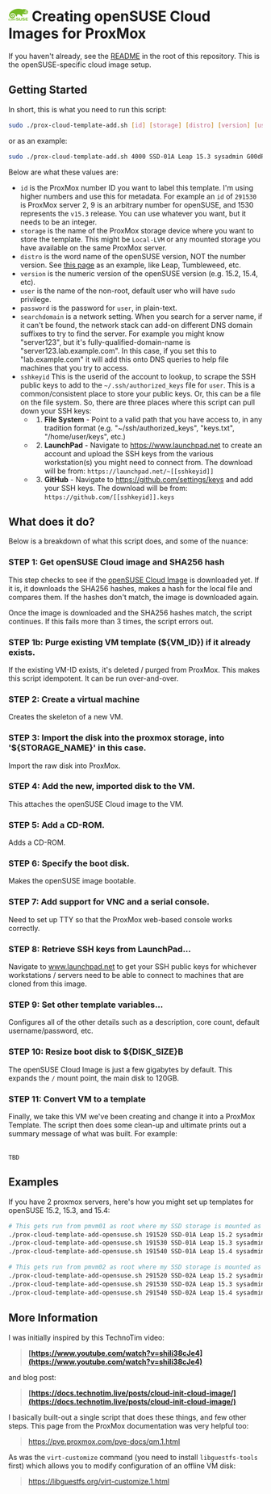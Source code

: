 # <img src="logo.png" height="25" />  Creating openSUSE Cloud Images for ProxMox

If you haven't already, see the [README](../README.md) in the root of this repository. This is the openSUSE-specific cloud image setup.

## Getting Started

In short, this is what you need to run this script:

```bash
sudo ./prox-cloud-template-add.sh [id] [storage] [distro] [version] [user] [password] [searchdomain] [sshkeyid]
```
or as an example:
```bash
sudo ./prox-cloud-template-add.sh 4000 SSD-01A Leap 15.3 sysadmin G00dPazz22 intranet.example.com jdoe
```


Below are what these values are:

- `id` is the ProxMox number ID you want to label this template. I'm using higher numbers and use this for metadata. For example an `id` of `291530` is ProxMox server 2, 9 is an arbitrary number for openSUSE, and 1530 represents the `v15.3` release. You can use whatever you want, but it needs to be an integer.
- `storage` is the name of the ProxMox storage device where you want to store the template. This might be `Local-LVM` or any mounted storage you have available on the same ProxMox server.
- `distro` is the word name of the openSUSE version, NOT the number version. See [this page](https://download.opensuse.org/repositories/Cloud:/Images%3A/) as an example, like Leap, Tumbleweed, etc.
- `version` is the numeric version of the openSUSE version (e.g. 15.2, 15.4, etc).
- `user` is the name of the non-root, default user who will have `sudo` privilege.
- `password` is the password for `user`, in plain-text.
- `searchdomain` is a network setting. When you search for a server name, if it can't be found, the network stack can add-on different DNS domain suffixes to try to find the server. For example you might know "server123", but it's fully-qualified-domain-name is "server123.lab.example.com". In this case, if you set this to "lab.example.com" it will add this onto DNS queries to help file machines that you try to access.
- `sshkeyid` This is the userid of the account to lookup, to scrape the SSH public keys to add to the `~/.ssh/authorized_keys` file for `user`. This is a common/consistent place to store your public keys. Or, this can be a file on the file system. So, there are three places where this script can pull down your SSH keys:
  - 1) **File System** - Point to a valid path that you have access to, in any tradition format (e.g. "~/ssh/authorized_keys", "keys.txt", "/home/user/keys", etc.)
  - 2) **LaunchPad** - Navigate to https://www.launchpad.net to create an account and upload the SSH keys from the various workstation(s) you might need to connect from. The download will be from: `https://launchpad.net/~[[sshkeyid]]`
  - 3) **GitHub** - Navigate to https://github.com/settings/keys and add your SSH keys. The download will be from: `https://github.com/[[sshkeyid]].keys`

## What does it do?

Below is a breakdown of what this script does, and some of the nuance:

### STEP 1: Get openSUSE Cloud image and SHA256 hash

This step checks to see if the [openSUSE Cloud Image](https://download.opensuse.org/repositories/Cloud:/Images%3A/) is downloaded 
yet. If it is, it downloads the SHA256 hashes, makes a hash for the local file and compares them. If the hashes don't match, the image is downloaded again.

Once the image is downloaded and the SHA256 hashes match, the script continues. If this fails more than 3 times, the script errors out.

### STEP 1b: Purge existing VM template (${VM_ID}) if it already exists.

If the existing VM-ID exists, it's deleted / purged from ProxMox. This makes this script idempotent. It can be run over-and-over.

### STEP 2: Create a virtual machine

Creates the skeleton of a new VM.

### STEP 3: Import the disk into the proxmox storage, into '${STORAGE_NAME}' in this case.

Import the raw disk into ProxMox.

### STEP 4: Add the new, imported disk to the VM.

This attaches the openSUSE Cloud image to the VM.

### STEP 5: Add a CD-ROM.

Adds a CD-ROM.

### STEP 6: Specify the boot disk.

Makes the openSUSE image bootable.

### STEP 7: Add support for VNC and a serial console.

Need to set up TTY so that the ProxMox web-based console works correctly.

### STEP 8: Retrieve SSH keys from LaunchPad...

Navigate to www.launchpad.net to get your SSH public keys for whichever workstations / servers need to be able to connect to machines that are cloned from this image.

### STEP 9: Set other template variables...

Configures all of the other details such as a description, core count, default username/password, etc.

### STEP 10: Resize boot disk to ${DISK_SIZE}B

The openSUSE Cloud Image is just a few gigabytes by default. This expands the `/` mount point, the main disk to 120GB.

### STEP 11: Convert VM to a template

Finally, we take this VM we've been creating and change it into a ProxMox Template. The script then does some clean-up and ultimate prints out a summary message of what was built. For example:

```text

TBD

```

## Examples

If you have 2 proxmox servers, here's how you might set up templates for openSUSE 15.2, 15.3, and 15.4:

```bash
# This gets run from pmvm01 as root where my SSD storage is mounted as SSD-01A:
./prox-cloud-template-add-opensuse.sh 191520 SSD-01A Leap 15.2 sysadmin p4zzw0rd123! lab.example.com jdoe
./prox-cloud-template-add-opensuse.sh 191530 SSD-01A Leap 15.3 sysadmin p4zzw0rd123! lab.example.com jdoe
./prox-cloud-template-add-opensuse.sh 191540 SSD-01A Leap 15.4 sysadmin p4zzw0rd123! lab.example.com jdoe
```
```bash
# This gets run from pmvm02 as root where my SSD storage is mounted as SSD-02A:
./prox-cloud-template-add-opensuse.sh 291520 SSD-02A Leap 15.2 sysadmin p4zzw0rd123! lab.example.com jdoe
./prox-cloud-template-add-opensuse.sh 291530 SSD-02A Leap 15.3 sysadmin p4zzw0rd123! lab.example.com jdoe
./prox-cloud-template-add-opensuse.sh 291540 SSD-02A Leap 15.4 sysadmin p4zzw0rd123! lab.example.com jdoe
```

## More Information

I was initially inspired by this TechnoTim video:

> **[https://www.youtube.com/watch?v=shiIi38cJe4](https://www.youtube.com/watch?v=shiIi38cJe4)**

and blog post:

> **[https://docs.technotim.live/posts/cloud-init-cloud-image/](https://docs.technotim.live/posts/cloud-init-cloud-image/)**

I basically built-out a single script that does these things, and few other steps. This page from the ProxMox documentation was very helpful too:

> https://pve.proxmox.com/pve-docs/qm.1.html

As was the `virt-customize` command (you need to install `libguestfs-tools` first) which allows you to modify configuration of an offline VM disk:

> https://libguestfs.org/virt-customize.1.html